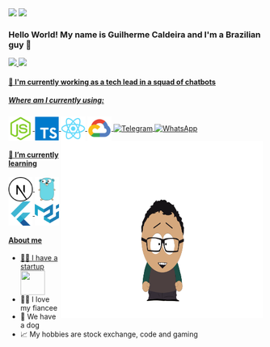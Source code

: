 <div>
  <a align="center" href="https://www.instagram.com/guilhermecaldeira2/" target="_blank"><img src="https://img.shields.io/badge/Instagram-E4405F?style=for-the-badge&logo=instagram&logoColor=white" target="_blank"></a>
  <a align="center" href="https://www.linkedin.com/in/guilherme-caldeira-godoy/" target="_blank"><img src="https://img.shields.io/badge/LinkedIn-0077B5?style=for-the-badge&logo=linkedin&logoColor=white" target="_blank"></a>
<div>

### Hello World! My name is Guilherme Caldeira and I'm a Brazilian guy 👋

<div>
  <a href="beacons.page/guilhermecaldeira2">
  <img height="180em" src="https://github-readme-stats.vercel.app/api?username=guilhermecaldeira2&show_icons=true&theme=highcontrast&include_all_commits=true&count_private=true"/>
  <img height="180em" src="https://github-readme-stats.vercel.app/api/top-langs/?username=guilhermecaldeira2&layout=compact&langs_count=16&theme=highcontrast"/>
</div>
  
#### 🤖 I'm currently working as a tech lead in a squad of chatbots
##### Where am I currently using:
<div>
  <img align="center" alt="NodeJS" height="48" width="48" src="https://github.com/devicons/devicon/blob/master/icons/nodejs/nodejs-original.svg">
  <img align="center" alt="Typescript" height="48" width="48" src="https://github.com/devicons/devicon/blob/master/icons/typescript/typescript-original.svg">
  <img align="center" alt="ReactJS" height="48" width="48" src="https://github.com/devicons/devicon/blob/master/icons/react/react-original.svg">
  <img align="center" alt="Google Cloud" height="48" width="48" src="https://github.com/devicons/devicon/blob/master/icons/googlecloud/googlecloud-original.svg">
  <img align="center" alt="Telegram" target="_blank" src="https://img.shields.io/badge/Telegram-2CA5E0?style=for-the-badge&logo=telegram&logoColor=white">
  <img align="center" alt="WhatsApp" target="_blank" src="https://img.shields.io/badge/WhatsApp-25D366?style=for-the-badge&logo=whatsapp&logoColor=white">
  <img align="right" alt="Avatar" height="350" width="400" src="https://github.com/guilhermecaldeira2/guilhermecaldeira2/blob/main/avatar.png">
</div>

#### 🧐 I’m currently learning
<div>
  <img align="center" alt="NextJS" height="48" width="48" src="https://github.com/devicons/devicon/blob/master/icons/nextjs/nextjs-line.svg">
  <img align="center" alt="Golang" height="48" width="48" src="https://github.com/devicons/devicon/blob/master/icons/go/go-original.svg">
  <img align="center" alt="Flutter" height="48" width="48" src="https://github.com/devicons/devicon/blob/master/icons/flutter/flutter-original.svg">
  <img align="center" alt="MaterialUI" height="48" width="48" src="https://github.com/devicons/devicon/blob/master/icons/materialui/materialui-original.svg">
</div>

#### About me
- 🧑‍💻 I have a startup <a href="https://estalajadeiro.net" target="_blank"><img height="48" width="48" align="center" src="https://storage.googleapis.com/public-estalajadeiro-net/logos/estalajadeiro.png" target="_blank"></a>
- 💁‍♀️ I love my fiancee
- 🐶 We have a dog
- 📈 My hobbies are stock exchange, code and gaming
